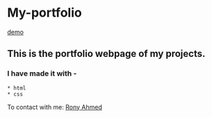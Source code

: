 # My-portfolio
[demo](https://ronyahmed.netlify.app/)

## This is the portfolio webpage of my projects.

### I have made it with -
    * html
    * css

To contact with me: [Rony Ahmed](mailto:moshiourrahmanrony@gmail.com?subject=[Web%20Project]%20Make%20Me%20A%20Website)
